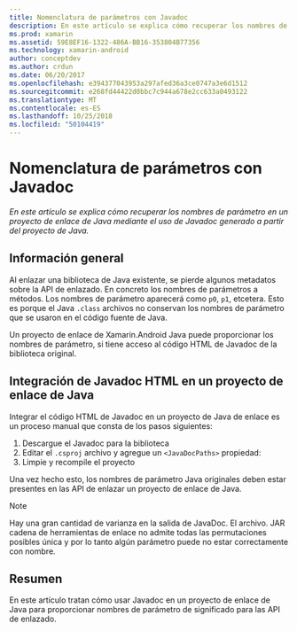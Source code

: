 ```yaml
---
title: Nomenclatura de parámetros con Javadoc
description: En este artículo se explica cómo recuperar los nombres de parámetro en un proyecto de enlace de Java mediante el uso de Javadoc generado a partir del proyecto de Java.
ms.prod: xamarin
ms.assetid: 59E8EF16-1322-486A-BB16-353804B77356
ms.technology: xamarin-android
author: conceptdev
ms.author: crdun
ms.date: 06/20/2017
ms.openlocfilehash: e394377043953a297afed36a3ce0747a3e6d1512
ms.sourcegitcommit: e268fd44422d0bbc7c944a678e2cc633a0493122
ms.translationtype: MT
ms.contentlocale: es-ES
ms.lasthandoff: 10/25/2018
ms.locfileid: "50104419"
---
```

# <a name="naming-parameters-with-javadoc"></a>Nomenclatura de parámetros con Javadoc

_En este artículo se explica cómo recuperar los nombres de parámetro en un proyecto de enlace de Java mediante el uso de Javadoc generado a partir del proyecto de Java._


## <a name="overview"></a>Información general

Al enlazar una biblioteca de Java existente, se pierde algunos metadatos sobre la API de enlazado. En concreto los nombres de parámetros a métodos. Los nombres de parámetro aparecerá como `p0`, `p1`, etcetera. Esto es porque el Java `.class` archivos no conservan los nombres de parámetro que se usaron en el código fuente de Java. 

Un proyecto de enlace de Xamarin.Android Java puede proporcionar los nombres de parámetro, si tiene acceso al código HTML de Javadoc de la biblioteca original. 

## <a name="integrating-javadoc-html-into-a-java-binding-project"></a>Integración de Javadoc HTML en un proyecto de enlace de Java

Integrar el código HTML de Javadoc en un proyecto de Java de enlace es un proceso manual que consta de los pasos siguientes: 

1.  Descargue el Javadoc para la biblioteca
2.  Editar el `.csproj` archivo y agregue un `<JavaDocPaths>` propiedad:
3.  Limpie y recompile el proyecto

Una vez hecho esto, los nombres de parámetro Java originales deben estar presentes en las API de enlazar un proyecto de enlace de Java. 


> [!NOTE]
> Hay una gran cantidad de varianza en la salida de JavaDoc. El archivo. JAR cadena de herramientas de enlace no admite todas las permutaciones posibles única y por lo tanto algún parámetro puede no estar correctamente con nombre.


## <a name="summary"></a>Resumen

En este artículo tratan cómo usar Javadoc en un proyecto de enlace de Java para proporcionar nombres de parámetro de significado para las API de enlazado. 

